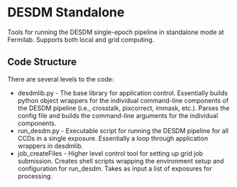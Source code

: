 # DESDM Standalone

Tools for running the DESDM single-epoch pipeline in standalone mode
at Fermilab. Supports both local and grid computing.


## Code Structure

There are several levels to the code:
* desdmlib.py - The base library for application control. Essentially builds python object wrappers for the individual command-line components of the DESDM pipeline (i.e., crosstalk, pixcorrect, immask, etc.). Parses the config file and builds the command-line arguments for the individual components.
* run_desdm.py - Executable script for running the DESDM pipeline for all CCDs in a single exposure. Essentially a loop through application wrappers in desdmlib.
* job_createFiles - Higher level control tool for setting up grid job submission. Creates shell scripts wrapping the environment setup and configuration for run_desdm. Takes as input a list of exposures for processing.

